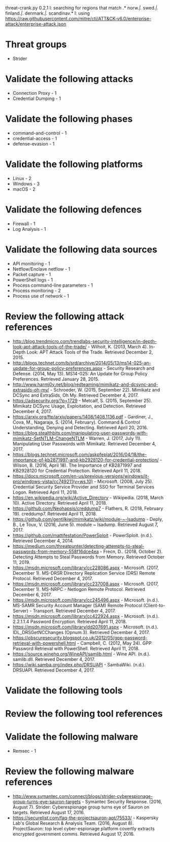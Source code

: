 threat-crank.py 0.2.1
I: searching for regions that match .* norw.*|.* swed.*|.* finland.*|.* denmark.*|.* scandinav.*
I: using https://raw.githubusercontent.com/mitre/cti/ATT&CK-v6.0/enterprise-attack/enterprise-attack.json
# Threat groups

* Strider

# Validate the following attacks

* Connection Proxy - 1
* Credential Dumping - 1

# Validate the following phases

* command-and-control - 1
* credential-access - 1
* defense-evasion - 1

# Validate the following platforms

* Linux - 2
* Windows - 3
* macOS - 2

# Validate the following defences

* Firewall - 1
* Log Analysis - 1

# Validate the following data sources

* API monitoring - 1
* Netflow/Enclave netflow - 1
* Packet capture - 1
* PowerShell logs - 1
* Process command-line parameters - 1
* Process monitoring - 2
* Process use of network - 1

# Review the following attack references

* http://blog.trendmicro.com/trendlabs-security-intelligence/in-depth-look-apt-attack-tools-of-the-trade/ - Wilhoit, K. (2013, March 4). In-Depth Look: APT Attack Tools of the Trade. Retrieved December 2, 2015.
* http://blogs.technet.com/b/srd/archive/2014/05/13/ms14-025-an-update-for-group-policy-preferences.aspx - Security Research and Defense. (2014, May 13). MS14-025: An Update for Group Policy Preferences. Retrieved January 28, 2015.
* http://www.harmj0y.net/blog/redteaming/mimikatz-and-dcsync-and-extrasids-oh-my/ - Schroeder, W. (2015, September 22). Mimikatz and DCSync and ExtraSids, Oh My. Retrieved December 4, 2017.
* https://adsecurity.org/?p=1729 - Metcalf, S. (2015, September 25). Mimikatz DCSync Usage, Exploitation, and Detection. Retrieved December 4, 2017.
* https://arxiv.org/ftp/arxiv/papers/1408/1408.1136.pdf - Gardiner, J.,  Cova, M., Nagaraja, S. (2014, February). Command & Control Understanding, Denying and Detecting. Retrieved April 20, 2016.
* https://blog.stealthbits.com/manipulating-user-passwords-with-mimikatz-SetNTLM-ChangeNTLM - Warren, J. (2017, July 11). Manipulating User Passwords with Mimikatz. Retrieved December 4, 2017.
* https://blogs.technet.microsoft.com/askpfeplat/2016/04/18/the-importance-of-kb2871997-and-kb2928120-for-credential-protection/ - Wilson, B. (2016, April 18). The Importance of KB2871997 and KB2928120 for Credential Protection. Retrieved April 11, 2018.
* https://docs.microsoft.com/en-us/previous-versions/windows/it-pro/windows-vista/cc749211(v=ws.10) - Microsoft. (2008, July 25). Credential Security Service Provider and SSO for Terminal Services Logon. Retrieved April 11, 2018.
* https://en.wikipedia.org/wiki/Active_Directory - Wikipedia. (2018, March 10). Active Directory. Retrieved April 11, 2018.
* https://github.com/Neohapsis/creddump7 - Flathers, R. (2018, February 19). creddump7. Retrieved April 11, 2018.
* https://github.com/gentilkiwi/mimikatz/wiki/module-~-lsadump - Deply, B., Le Toux, V. (2016, June 5). module ~ lsadump. Retrieved August 7, 2017.
* https://github.com/mattifestation/PowerSploit - PowerSploit. (n.d.). Retrieved December 4, 2014.
* https://medium.com/threatpunter/detecting-attempts-to-steal-passwords-from-memory-558f16dce4ea - Frecn, D.. (2018, October 2). Detecting Attempts to Steal Passwords from Memory. Retrieved October 11, 2019.
* https://msdn.microsoft.com/library/cc228086.aspx - Microsoft. (2017, December 1). MS-DRSR Directory Replication Service (DRS) Remote Protocol. Retrieved December 4, 2017.
* https://msdn.microsoft.com/library/cc237008.aspx - Microsoft. (2017, December 1). MS-NRPC - Netlogon Remote Protocol. Retrieved December 6, 2017.
* https://msdn.microsoft.com/library/cc245496.aspx - Microsoft. (n.d.). MS-SAMR Security Account Manager (SAM) Remote Protocol (Client-to-Server) - Transport. Retrieved December 4, 2017.
* https://msdn.microsoft.com/library/cc422924.aspx - Microsoft. (n.d.). 2.2.1.1.4 Password Encryption. Retrieved April 11, 2018.
* https://msdn.microsoft.com/library/dd207691.aspx - Microsoft. (n.d.). IDL_DRSGetNCChanges (Opnum 3). Retrieved December 4, 2017.
* https://obscuresecurity.blogspot.co.uk/2012/05/gpp-password-retrieval-with-powershell.html - Campbell, C. (2012, May 24). GPP Password Retrieval with PowerShell. Retrieved April 11, 2018.
* https://source.winehq.org/WineAPI/samlib.html - Wine API. (n.d.). samlib.dll. Retrieved December 4, 2017.
* https://wiki.samba.org/index.php/DRSUAPI - SambaWiki. (n.d.). DRSUAPI. Retrieved December 4, 2017.

# Validate the following tools


# Review the following tool references


# Validate the following malware

* Remsec - 1

# Review the following malware references

* http://www.symantec.com/connect/blogs/strider-cyberespionage-group-turns-eye-sauron-targets - Symantec Security Response. (2016, August 7). Strider: Cyberespionage group turns eye of Sauron on targets. Retrieved August 17, 2016.
* https://securelist.com/faq-the-projectsauron-apt/75533/ - Kaspersky Lab's Global Research & Analysis Team. (2016, August 8). ProjectSauron: top level cyber-espionage platform covertly extracts encrypted government comms. Retrieved August 17, 2016.

